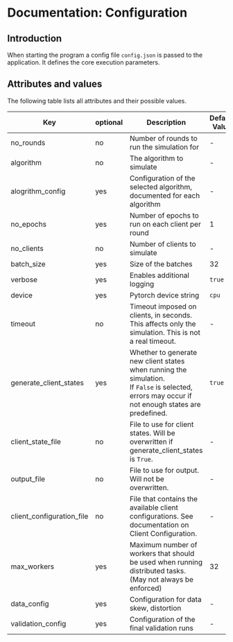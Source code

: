 # Documentation: Configuration

## Introduction
When starting the program a config file `config.json` is passed to the application. It defines the core execution parameters.


## Attributes and values
The following table lists all attributes and their possible values.

| Key                       | optional | Description                                                                                                                                           | Default Value | Example Value                       |
|---------------------------|----------|-------------------------------------------------------------------------------------------------------------------------------------------------------|---------------|-------------------------------------|
| no_rounds                 | no       | Number of rounds to run the simulation for                                                                                                            | -             | 10                                  |
| algorithm                 | no       | The algorithm to simulate                                                                                                                             | -             | `PowD`, `FedCS`, `random`, `MinCPU` |
| alogrithm_config          | yes      | Configuration of the selected algorithm, documented for each algorithm                                                                                | -             | See algorithm documentation         |
| no_epochs                 | yes      | Number of epochs to run on each client per round                                                                                                      | 1             | 1                                   |
| no_clients                | no       | Number of clients to simulate                                                                                                                         | -             | 1000                                |
| batch_size                | yes      | Size of the batches                                                                                                                                   | 32            | 32                                  |
| verbose                   | yes      | Enables additional logging                                                                                                                            | `true`        | `true` or `false`                   |
| device                    | yes      | Pytorch device string                                                                                                                                 | `cpu`         | `cpu` or `cuda`                     |
| timeout                   | no       | Timeout imposed on clients, in seconds. This affects only the simulation. This is not a real timeout.                                                 | -             | 60                                  |
| generate_client_states    | yes      | Whether to generate new client states when running the simulation. <br/>If `False` is selected, errors may occur if not enough states are predefined. | `true`        | `true` or `false`                   |
| client_state_file         | no       | File to use for client states. Will be overwritten if generate_client_states is `True`.                                                               | -             | `client_states.csv`                 |
| output_file               | no       | File to use for output. Will not be overwritten.                                                                                                      | -             | `output.json`                       |
| client_configuration_file | no       | File that contains the available client configurations. See documentation on Client Configuration.                                                    | -             | `client_configurations.csv`         |
| max_workers               | yes      | Maximum number of workers that should be used when running distributed tasks. (May not always be enforced)                                            | 32            | 32                                  |
| data_config               | yes      | Configuration for data skew, distortion                                                                                                               | -             | See data configuration              |
| validation_config         | yes      | Configuration of the final validation runs                                                                                                            | -             | See validation configuration        |
